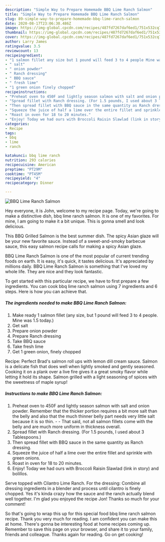 ```yaml
---
description: "Simple Way to Prepare Homemade BBQ Lime Ranch Salmon"
title: "Simple Way to Prepare Homemade BBQ Lime Ranch Salmon"
slug: 89-simple-way-to-prepare-homemade-bbq-lime-ranch-salmon
date: 2020-08-17T23:06:30.486Z
image: https://img-global.cpcdn.com/recipes/487fd7267daf6ed1/751x532cq70/bbq-lime-ranch-salmon-recipe-main-photo.jpg
thumbnail: https://img-global.cpcdn.com/recipes/487fd7267daf6ed1/751x532cq70/bbq-lime-ranch-salmon-recipe-main-photo.jpg
cover: https://img-global.cpcdn.com/recipes/487fd7267daf6ed1/751x532cq70/bbq-lime-ranch-salmon-recipe-main-photo.jpg
author: Larry James
ratingvalue: 3.5
reviewcount: 13
recipeingredient:
- "1 salmon fillet any size but 1 pound will feed 3 to 4 people Mine was 15 today"
- " salt"
- " onion powder"
- " Ranch dressing"
- " BBQ sauce"
- " fresh lime"
- "1 green onion finely chopped"
recipeinstructions:
- "Preheat oven to 450F and lightly season salmon with salt and onion powder. Remember that the thicker portion requires a bit more salt than the belly and also that the much thinner belly part needs very little salt because it is so thin.  That said, not all salmon fillets come with the belly and are much more uniform in thickness overall."
- "Spread fillet with Ranch dressing. (For 1.5 pounds, I used about 3 Tablespoons.)"
- "Then spread fillet with BBQ sauce in the same quantity as Ranch dressing."
- "Squeeze the juice of half a lime over the entire fillet and sprinkle with green onions."
- "Roast in oven for 18 to 20 minutes."
- "Enjoy! Today we had ours with Broccoli Raisin Slawlad (link in story) and bolillos."
categories:
- Recipe
tags:
- bbq
- lime
- ranch

katakunci: bbq lime ranch 
nutrition: 293 calories
recipecuisine: American
preptime: "PT29M"
cooktime: "PT45M"
recipeyield: "4"
recipecategory: Dinner

---
```



![BBQ Lime Ranch Salmon](https://img-global.cpcdn.com/recipes/487fd7267daf6ed1/751x532cq70/bbq-lime-ranch-salmon-recipe-main-photo.jpg)

Hey everyone, it is John, welcome to my recipe page. Today, we're going to make a distinctive dish, bbq lime ranch salmon. It is one of my favorites. For mine, I am going to make it a bit unique. This is gonna smell and look delicious.

This BBQ Grilled Salmon is the best summer dish. The spicy Asian glaze will be your new favorite sauce. Instead of a sweet-and-smoky barbecue sauce, this easy salmon recipe calls for making a spicy Asian glaze.

BBQ Lime Ranch Salmon is one of the most popular of current trending foods on earth. It is easy, it's quick, it tastes delicious. It's appreciated by millions daily. BBQ Lime Ranch Salmon is something that I've loved my whole life. They are nice and they look fantastic.


To get started with this particular recipe, we have to first prepare a few ingredients. You can cook bbq lime ranch salmon using 7 ingredients and 6 steps. Here is how you can achieve that.

<!--inarticleads1-->

##### The ingredients needed to make BBQ Lime Ranch Salmon:

1. Make ready 1 salmon fillet (any size, but 1 pound will feed 3 to 4 people. Mine was 1.5 today.)
1. Get  salt
1. Prepare  onion powder
1. Prepare  Ranch dressing
1. Take  BBQ sauce
1. Take  fresh lime
1. Get 1 green onion, finely chopped


Recipe: Perfect Brad&#39;s salmon roll ups with lemon dill cream sauce. Salmon is a delicate fish that does well when lightly smoked and gently seasoned. Cooking it on a plank over a live fire gives it a great smoky flavor while letting it hold its shape. Salmon grilled with a light seasoning of spices with the sweetness of maple syrup! 

<!--inarticleads2-->

##### Instructions to make BBQ Lime Ranch Salmon:

1. Preheat oven to 450F and lightly season salmon with salt and onion powder. Remember that the thicker portion requires a bit more salt than the belly and also that the much thinner belly part needs very little salt because it is so thin. -  - That said, not all salmon fillets come with the belly and are much more uniform in thickness overall.
1. Spread fillet with Ranch dressing. (For 1.5 pounds, I used about 3 Tablespoons.)
1. Then spread fillet with BBQ sauce in the same quantity as Ranch dressing.
1. Squeeze the juice of half a lime over the entire fillet and sprinkle with green onions.
1. Roast in oven for 18 to 20 minutes.
1. Enjoy! Today we had ours with Broccoli Raisin Slawlad (link in story) and bolillos.


Serve topped with Cilantro Lime Ranch. For the dressing: Combine all dressing ingredients in a blender and process until cilantro is finely chopped. Yes it&#39;s kinda crazy how the sauce and the ranch actually blend well together. I&#39;m glad you enjoyed the recipe Jon! Thanks so much for your comment! 

So that's going to wrap this up for this special food bbq lime ranch salmon recipe. Thank you very much for reading. I am confident you can make this at home. There's gonna be interesting food at home recipes coming up. Remember to save this page on your browser, and share it to your family, friends and colleague. Thanks again for reading. Go on get cooking!
